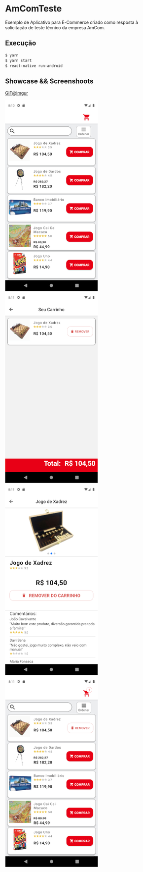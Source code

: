 # AmComTeste

Exemplo de Aplicativo para E-Commerce criado como resposta à solicitação de teste técnico da empresa AmCom.

## Execução
```bash
$ yarn
$ yarn start
$ react-native run-android
```
## Showcase && Screenshoots
[GIF@imgur](https://imgur.com/a/m9bJ7mW)

![](https://github.com/DaviSena/AmComTeste/raw/master/screenshoots/screenshoot01.png)
![](https://github.com/DaviSena/AmComTeste/raw/master/screenshoots/screenshoot02.png)
![](https://github.com/DaviSena/AmComTeste/raw/master/screenshoots/screenshoot03.png)
![](https://github.com/DaviSena/AmComTeste/raw/master/screenshoots/screenshoot04.png)
